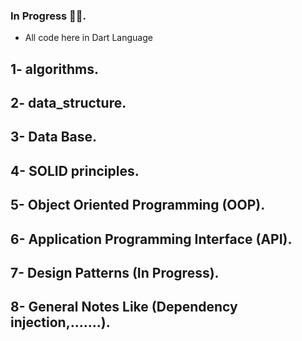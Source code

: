 ### In Progress 🧠✨.
- All code here in Dart Language

## 1- algorithms.
## 2- data_structure.
## 3- Data Base.
## 4- SOLID principles.
## 5- Object Oriented Programming (OOP).
## 6- Application Programming Interface (API).
## 7- Design Patterns (In Progress).
## 8- General Notes Like (Dependency injection,.......).
